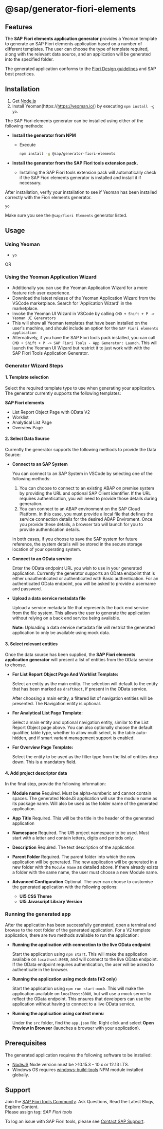 # @sap/generator-fiori-elements

## Features

The **SAP Fiori elements application generator** provides a Yeoman template to generate an SAP Fiori elements application based on a number of different templates.  The user can choose the type of template required, along with the relevant data source, and an application will be generated into the specified folder. 

The generated application conforms to the [Fiori Design guidelines](https://experience.sap.com/fiori-design-web/floorplans/floorplan-overview/) and SAP best practices.

## Installation

1. Get [Node.js](https://nodejs.org/en/download/)
1. Install Yeoman(https://https://yeoman.io/) by executing `npm install -g yo`.

The SAP Fiori elements generator can be installed using either of the following methods:

- **Install the generator from NPM**

  - Execute

    ```sh
    npm install -g @sap/generator-fiori-elements
    ```
    
- **Install the generator from the SAP Fiori tools extension pack.**

  - Installing the SAP Fiori tools extension pack will automatically check if the SAP Fiori elements generator is installed and install it if necessary.

After installation, verify your installation to see if Yeoman has been installed correctly with the Fiori elements generator.

```
yo
```   
   
  Make sure you see the `@sap/fiori Elements` generator listed.
  
## Usage

### Using Yeoman

- `yo`

OR

### Using the Yeoman Application Wizard

- Additionally you can use the Yeoman Application Wizard for a more feature rich user experience.
- Download the latest release of the Yeoman Application Wizard from the VSCode marketplace.  Search for 'Application Wizard' in the marketplace.
- Invoke the Yeoman UI Wizard in VSCode by calling `CMD + Shift + P -> Yeoman UI Generators`
- This will show all Yeoman templates that have been installed on the user's machine, and should include an option for the `SAP Fiori elements application`
- Alternatively, if you have the SAP Fiori tools pack installed, you can call `CMD + Shift + P -> SAP Fiori Tools - App Generator: Launch`.  This will launch the Yeoman UI Wizard but restrict it to just work with with the SAP Fiori Tools Application Generator.

### Generator Wizard Steps

#### 1. Template selection

Select the required template type to use when generating your application. The generator currently supports the following templates:

**SAP Fiori elements**
- List Report Object Page with OData V2
- Worklist
- Analytical List Page
- Overview Page

#### 2. Select Data Source

Currently the generator supports the following methods to provide the Data Source:

- **Connect to an SAP System**

  You can connect to an SAP System in VSCode by selecting one of the following methods:
  
  1. You can choose to connect to an existing ABAP on premise system by providing the URL and optional SAP Client identifier.  If the URL requires authentication, you will need to provide those details during generation.
  1. You can connect to an ABAP environment on the SAP Cloud Platform.  In this case, you must provide a local file that defines the service connection details for the desired ABAP Enviroment.  Once you provide these details, a browser tab will launch for you to provide authentication details.  
  
  In both cases, if you choose to save the SAP system for future reference, the system details will be stored in the secure storage location of your operating system.
  
- **Connect to an OData service**

  Enter the OData endpoint URL you wish to use in your generated application.  Currently the generator supports an OData endpoint that is either unauthenticated or authenticated with Basic authentication. For an authenticated OData endpoint, you will be asked to provide a username and password.

- **Upload a data service metadata file**

  Upload a service metadata file that represents the back end service from the file system. This allows the user to generate the application without relying on a back end service being available.

  **Note:** Uploading a data service metadata file will restrict the generated application to only be available using mock data.

#### 3. Select relevant entities

Once the data source has been supplied, the **SAP Fiori elements application generator** will present a list of entities from the OData service to choose.

- **For List Report Object Page And Worklist Template:**

  Select an entity as the main entity.  The selection will default to the entity that has been marked as `draftRoot`, if present in the OData service.

  After choosing a main entity, a filtered list of navigation entities will be presented. The Navigation entity is optional.


- **For Analytical List Page Template:**

  Select a main entity and optional navigation entity, similar to the List Report Object page above.  You can also optionally choose the default qualifier, table type, whether to allow multi select, is the table auto-hidden, and if smart variant management support is enabled.

- **For Overview Page Template:**

  Select the entity to be used as the filter type from the list of entities drop down.  This is a mandatory field.

#### 4. Add project descriptor data

In the final step, provide the following information:

- **Module name** Required.  Must be alpha-numberic and cannot contain spaces.  The generated NodeJS application will use the module name as its package name.  Will also be used as the folder name of the generated application.
- **App Title** Required.  This will be the title in the header of the generated application
- **Namespace** Required.  The UI5 project namespace to be used.  Must start with a letter and contain letters, digits and periods only.
- **Description** Required. The text description of the application.
- **Parent Folder** Required.  The parent folder into which the new application will be generated.  The new application will be generated in a new folder with the `Module Name` as detailed above.  If there already exists a folder with the same name, the user must choose a new Module name.

- **Advanced Configuration** Optional.  The user can choose to customise the generated application with the following options:

  - **UI5 CSS Theme**
  - **UI5 Javascript Library Version**

### Running the generated app

After the application has been successfully generated, open a terminal and browse to the root folder of the generated application. For a V2 template application, there are two methods available to run the application:

- **Running the application with connection to the live OData endpoint**

  Start the application using `npm start`.  This will make the application available on `localhost:8080`, and will connect to the live OData endpoint.  If the OData endpoint requires authentication, the user will be asked to authenticate in the browser.

- **Running the application using mock data (V2 only)**

  Start the application using `npm run start-mock`.  This will make the application available on `localhost:8080`, but will use a mock server to reflect the OData endpoint.  This ensures that developers can use the application without having to connect to a live OData service.

- **Running the application using context menu**

  Under the `src` folder, find the `app.json` file.  Right click and select **Open Preview in Browser** (launches a browser with your application).

## Prerequisites

The generated application requires the following software to be installed:

- [NodeJS](https://nodejs.org/en/download/) Node version must be >10.15.3 - 10.x or 12.13 LTS.
- Windows OS requires [windows-build-tools](https://www.npmjs.com/package/windows-build-tools) NPM module installed globally.

## Support

Join the [SAP Fiori tools Community](https://community.sap.com/search/?by=updated&ct=blog&mt=73555000100800002345). Ask Questions, Read the Latest Blogs, Explore Content.  
Please assign tag: _SAP Fiori tools_

To log an issue with SAP Fiori tools, please see [Contact SAP Support](https://help.sap.com/viewer/1bb01966b27a429ebf62fa2e45354fea/Latest/en-US).
